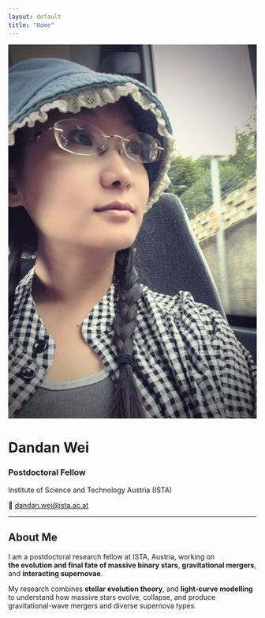 ```yaml
---
layout: default
title: "Home"
---
```


<div class="profile-container">

  <div class="profile-left">
    <img src="/assets/images/Dandan.jpg" alt="Dandan Wei" class="profile-pic">
  </div>

  <div class="profile-right">
    <h1>Dandan Wei</h1>
    <h3>Postdoctoral Fellow</h3>
    <p>Institute of Science and Technology Austria (ISTA)</p>
    <p>📧 <a href="mailto:dandan.wei@ista.ac.at">dandan.wei@ista.ac.at</a></p>
  </div>

</div>

---

## About Me

I am a postdoctoral research fellow at ISTA, Austria, working on  
**the evolution and final fate of massive binary stars**, **gravitational mergers**,  
and **interacting supernovae**.  

My research combines **stellar evolution theory**, and **light-curve modelling** 
to understand how massive stars evolve, collapse, and produce gravitational-wave 
mergers and diverse supernova types.

</div>
